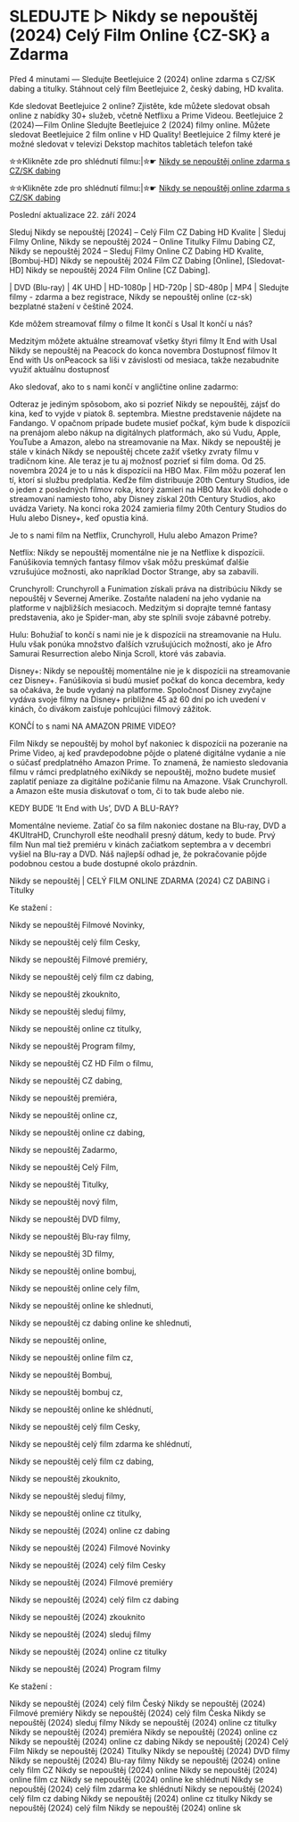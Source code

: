 # SLEDUJTE ▷ Nikdy se nepouštěj (2024) Celý Film Online {CZ-SK} a Zdarma
Před 4 minutami — Sledujte Beetlejuice 2 (2024) online zdarma s CZ/SK dabing a titulky. Stáhnout celý film Beetlejuice 2, český dabing, HD kvalita.

Kde sledovat Beetlejuice 2 online? Zjistěte, kde můžete sledovat obsah online z nabídky 30+ služeb, včetně Netflixu a Prime Videou. Beetlejuice 2 (2024) — Film Online Sledujte Beetlejuice 2 (2024) filmy online. Můžete sledovat Beetlejuice 2 film online v HD Quality! Beetlejuice 2 filmy které je možné sledovat v televizi Dekstop machitos tabletách telefon také


✮✮Klikněte zde pro shlédnutí filmu:|✮☛ [Nikdy se nepouštěj online zdarma s CZ/SK dabing](https://crotx.online/sk/movie/814889/nikdy-se-nepoustej.github)

✮✮Klikněte zde pro shlédnutí filmu:|✮☛ [Nikdy se nepouštěj online zdarma s CZ/SK dabing](https://crotx.online/sk/movie/814889/nikdy-se-nepoustej.github)

Poslední aktualizace 22. září 2024


Sleduj Nikdy se nepouštěj [2024] – Celý Film CZ Dabing HD Kvalite | Sleduj Filmy Online, Nikdy se nepouštěj 2024 – Online Titulky Filmu Dabing CZ, Nikdy se nepouštěj 2024 – Sleduj Filmy Online CZ Dabing HD Kvalite, [Bombuj-HD] Nikdy se nepouštěj 2024 Film CZ Dabing [Online], [Sledovat-HD] Nikdy se nepouštěj 2024 Film Online [CZ Dabing].

| DVD (Blu-ray) | 4K UHD | HD-1080p | HD-720p | SD-480p | MP4 | Sledujte filmy - zdarma a bez registrace, Nikdy se nepouštěj online (cz-sk) bezplatné stažení v češtině 2024.

Kde môžem streamovať filmy o filme It končí s Usal It končí u nás?

Medzitým môžete aktuálne streamovať všetky štyri filmy It End with Usal Nikdy se nepouštěj na Peacock do konca novembra Dostupnosť filmov It End with Us onPeacock sa líši v závislosti od mesiaca, takže nezabudnite využiť aktuálnu dostupnosť

Ako sledovať, ako to s nami končí v angličtine online zadarmo:

Odteraz je jediným spôsobom, ako si pozrieť Nikdy se nepouštěj, zájsť do kina, keď to vyjde v piatok 8. septembra. Miestne predstavenie nájdete na Fandango. V opačnom prípade budete musieť počkať, kým bude k dispozícii na prenájom alebo nákup na digitálnych platformách, ako sú Vudu, Apple, YouTube a Amazon, alebo na streamovanie na Max. Nikdy se nepouštěj je stále v kinách Nikdy se nepouštěj chcete zažiť všetky zvraty filmu v tradičnom kine. Ale teraz je tu aj možnosť pozrieť si film doma. Od 25. novembra 2024 je to u nás k dispozícii na HBO Max. Film môžu pozerať len tí, ktorí si službu predplatia. Keďže film distribuuje 20th Century Studios, ide o jeden z posledných filmov roka, ktorý zamieri na HBO Max kvôli dohode o streamovaní namiesto toho, aby Disney získal 20th Century Studios, ako uvádza Variety. Na konci roka 2024 zamieria filmy 20th Century Studios do Hulu alebo Disney+, keď opustia kiná.

Je to s nami film na Netflix, Crunchyroll, Hulu alebo Amazon Prime?

Netflix: Nikdy se nepouštěj momentálne nie je na Netflixe k dispozícii. Fanúšikovia temných fantasy filmov však môžu preskúmať ďalšie vzrušujúce možnosti, ako napríklad Doctor Strange, aby sa zabavili.

Crunchyroll: Crunchyroll a Funimation získali práva na distribúciu Nikdy se nepouštěj v Severnej Amerike. Zostaňte naladení na jeho vydanie na platforme v najbližších mesiacoch. Medzitým si doprajte temné fantasy predstavenia, ako je Spider-man, aby ste splnili svoje zábavné potreby.

Hulu: Bohužiaľ to končí s nami nie je k dispozícii na streamovanie na Hulu. Hulu však ponúka množstvo ďalších vzrušujúcich možností, ako je Afro Samurai Resurrection alebo Ninja Scroll, ktoré vás zabavia.

Disney+: Nikdy se nepouštěj momentálne nie je k dispozícii na streamovanie cez Disney+. Fanúšikovia si budú musieť počkať do konca decembra, kedy sa očakáva, že bude vydaný na platforme. Spoločnosť Disney zvyčajne vydáva svoje filmy na Disney+ približne 45 až 60 dní po ich uvedení v kinách, čo divákom zaisťuje pohlcujúci filmový zážitok.

KONČÍ to s nami NA AMAZON PRIME VIDEO?

Film Nikdy se nepouštěj by mohol byť nakoniec k dispozícii na pozeranie na Prime Video, aj keď pravdepodobne pôjde o platené digitálne vydanie a nie o súčasť predplatného Amazon Prime. To znamená, že namiesto sledovania filmu v rámci predplatného exiNikdy se nepouštěj, možno budete musieť zaplatiť peniaze za digitálne požičanie filmu na Amazone. Však Crunchyroll. a Amazon ešte musia diskutovať o tom, či to tak bude alebo nie.

KEDY BUDE ‘It End with Us’, DVD A BLU-RAY?

Momentálne nevieme. Zatiaľ čo sa film nakoniec dostane na Blu-ray, DVD a 4KUltraHD, Crunchyroll ešte neodhalil presný dátum, kedy to bude. Prvý film Nun mal tiež premiéru v kinách začiatkom septembra a v decembri vyšiel na Blu-ray a DVD. Náš najlepší odhad je, že pokračovanie pôjde podobnou cestou a bude dostupné okolo prázdnin.

Nikdy se nepouštěj | CELÝ FILM ONLINE ZDARMA (2024) CZ DABING i Titulky

Ke stažení :

Nikdy se nepouštěj Filmové Novinky,

Nikdy se nepouštěj celý film Cesky,

Nikdy se nepouštěj Filmové premiéry,

Nikdy se nepouštěj celý film cz dabing,

Nikdy se nepouštěj zkouknito,

Nikdy se nepouštěj sleduj filmy,

Nikdy se nepouštěj online cz titulky,

Nikdy se nepouštěj Program filmy,

Nikdy se nepouštěj CZ HD Film o filmu,

Nikdy se nepouštěj CZ dabing,

Nikdy se nepouštěj premiéra,

Nikdy se nepouštěj online cz,

Nikdy se nepouštěj online cz dabing,

Nikdy se nepouštěj Zadarmo,

Nikdy se nepouštěj Celý Film,

Nikdy se nepouštěj Titulky,

Nikdy se nepouštěj nový film,

Nikdy se nepouštěj DVD filmy,

Nikdy se nepouštěj Blu-ray filmy,

Nikdy se nepouštěj 3D filmy,

Nikdy se nepouštěj online bombuj,

Nikdy se nepouštěj online cely film,

Nikdy se nepouštěj online ke shlednuti,

Nikdy se nepouštěj cz dabing online ke shlednuti,

Nikdy se nepouštěj online,

Nikdy se nepouštěj online film cz,

Nikdy se nepouštěj Bombuj,

Nikdy se nepouštěj bombuj cz,

Nikdy se nepouštěj online ke shlédnutí,

Nikdy se nepouštěj celý film Cesky,

Nikdy se nepouštěj celý film zdarma ke shlédnutí,

Nikdy se nepouštěj celý film cz dabing,

Nikdy se nepouštěj zkouknito,

Nikdy se nepouštěj sleduj filmy,

Nikdy se nepouštěj online cz titulky,

Nikdy se nepouštěj (2024) online cz dabing

Nikdy se nepouštěj (2024) Filmové Novinky

Nikdy se nepouštěj (2024) celý film Cesky

Nikdy se nepouštěj (2024) Filmové premiéry

Nikdy se nepouštěj (2024) celý film cz dabing

Nikdy se nepouštěj (2024) zkouknito

Nikdy se nepouštěj (2024) sleduj filmy

Nikdy se nepouštěj (2024) online cz titulky

Nikdy se nepouštěj (2024) Program filmy

Ke stažení :

Nikdy se nepouštěj (2024) celý film Český Nikdy se nepouštěj (2024) Filmové premiéry Nikdy se nepouštěj (2024) celý film Česka Nikdy se nepouštěj (2024) sleduj filmy Nikdy se nepouštěj (2024) online cz titulky Nikdy se nepouštěj (2024) premiéra Nikdy se nepouštěj (2024) online cz Nikdy se nepouštěj (2024) online cz dabing Nikdy se nepouštěj (2024) Celý Film Nikdy se nepouštěj (2024) Titulky Nikdy se nepouštěj (2024) DVD filmy Nikdy se nepouštěj (2024) Blu-ray filmy Nikdy se nepouštěj (2024) online cely film CZ Nikdy se nepouštěj (2024) online Nikdy se nepouštěj (2024) online film cz Nikdy se nepouštěj (2024) online ke shlédnutí Nikdy se nepouštěj (2024) celý film zdarma ke shlédnutí Nikdy se nepouštěj (2024) celý film cz dabing Nikdy se nepouštěj (2024) online cz titulky Nikdy se nepouštěj (2024) celý film Nikdy se nepouštěj (2024) online sk
